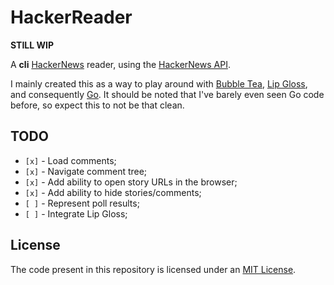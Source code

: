 # HackerReader

**STILL WIP**

A **cli** [HackerNews](https://news.ycombinator.com/) reader, using the
[HackerNews API](https://github.com/HackerNews/API).

I mainly created this as a way to play around with
[Bubble Tea](https://github.com/charmbracelet/bubbletea/),
[Lip Gloss](https://github.com/charmbracelet/lipgloss), and consequently
[Go](https://go.dev/). It should be noted that I've barely even seen Go code
before, so expect this to not be that clean.

## TODO

- `[x]` - Load comments;
- `[x]` - Navigate comment tree;
- `[x]` - Add ability to open story URLs in the browser;
- `[x]` - Add ability to hide stories/comments;
- `[ ]` - Represent poll results;
- `[ ]` - Integrate Lip Gloss;

## License

The code present in this repository is licensed under an
[MIT License](./LICENSE).
